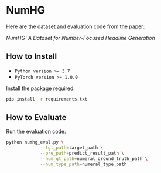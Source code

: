# NumHG

Here are the dataset and evaluation code from the paper:

*NumHG: A Dataset for Number-Focused Headline Generation*


## How to Install
- `Python version >= 3.7`
- `PyTorch version >= 1.0.0`

Install the package required:
```sh
pip install -r requirements.txt
```


## How to Evaluate
Run the evaluation code:
```sh
python numhg_eval.py \
             --tgt_path=target_path \
             --pre_path=predict_result_path \
             --num_gt_path=numeral_ground_truth_path \
             --num_type_path=numeral_type_path
```